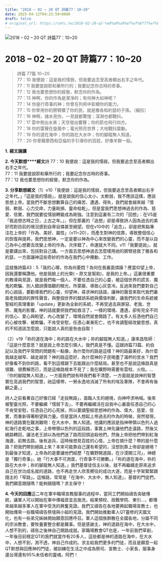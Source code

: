 ```yaml
---
title: "2018 – 02 – 20 QT 詩篇77：10~20"
date: 2025-04-12T04:23:59+0800
draft: false
# original_url: https://cmtc.tw/2018-02-20-qt-%e8%a9%a9%e7%af%8777%ef%bc%9a1020
---
```


![2018 – 02 – 20 QT 詩篇77：10\~20](/images/qt.jpg   "2018 – 02 – 20 QT 詩篇77：10\~20")

# 2018 – 02 – 20 QT 詩篇77：10\~20

> 詩篇 77篇 10\~20  
> 77：10 我便說：這是我的懦弱，但我要追念至高者顯出右手之年代。  
> 77：11 我要提說耶和華所行的；我要記念你古時的奇事。  
> 77：12 我也要思想你的經營，默念你的作為。  
> 77：13 神啊，你的作為是潔淨的；有何神大如神呢？  
> 77：14 你是行奇事的神；你曾在列邦中彰顯你的能力。  
> 77：15 你曾用你的膀臂贖了你的民，就是雅各和約瑟的子孫。（細拉）  
> 77：16 神啊，諸水見你，一見就都驚惶；深淵也都戰抖。  
> 77：17 雲中倒出水來；天空發出響聲；你的箭也飛行四方。  
> 77：18 你的雷聲在旋風中；電光照亮世界；大地戰抖震動。  
> 77：19 你的道在海中；你的路在大水中；你的腳蹤無人知道。  
> 77：20 你曾藉摩西和亞倫的手引導你的百姓，好像羊群一般。

**1.** **經文誦讀**

**2. 今天默想****經文**詩 77：10 我便說：這是我的懦弱，但我要追念至高者顯出右手之年代。  
77：11 我要提說耶和華所行的；我要記念你古時的奇事。  
77：12 我也要思想你的經營，默念你的作為。

**3. 分享默想經文**（1）v10「我便說：這是我的懦弱，但我要追念至高者顯出右手之年代。」「這是我的懦弱」，就是說我的信心太小、太軟弱，我不應該這樣，應該思想上帝。當我們不斷思想數算自己的痛苦、遭遇、得失，我們就會越來越「懦弱、軟弱、心力交瘁，力量耗損、靈命枯乾」，但是當我們思想神過去的作為、慈愛、信實，我們就要從懦弱轉變成為剛強。注意到這裏有二次的「回想」：在V5是「我追想古時之日，上古之年。」，但在那裏的「追想」卻是導致詩人因為過去的美好而對目前的境況感到自卑自憐甚至絕望。但在v10中的「追念」，卻是把焦點專注在上帝的「作為、美好、屬性」（v11\~20），而產生對神的信靠，導致整個信心的恢復與提昇。我們思想神，一定是要以神為中心來改變我們的心靈，而不是以自己為中心想要去改變上帝的作為，次序錯了，命運就大不同。v11「我要提說」，就是要講出來，包括對自己講。一方面去思想神過去怎麼樣用祂的膀臂拯救了雅各和約瑟，一方面讓神這些奇妙的作為在我們心中攪動、工作。

這就像詩篇43：5「我的心哪，你為何憂悶？為何在我裏面煩躁？應當仰望上帝，因我還要稱讚他。他是我臉上的光榮( – 原文是幫助)，是我的上帝。」這裏很重要的教導與見證，就是我們每一個人，不要任憑自己的心靈，被這個世界的謊言、魔鬼的欺騙、別人錯誤價值觀的眼光，所蒙蔽、導致心灰意冷。反過來我們要對自己的心說話，要勸導我們的心靈，仰望神，尋求神的話語，讓神的聲音來取代我們裏面老我錯誤的罪性聲音，與整個世界的錯誤系統與價值判斷，讓我們的生命系統被聖經的真理重新「update」更新為全新的系統，不再受過去與罪惡、老我、世界、魔鬼的影響。神的話就要把我們給救活了，一樣的環境、遭遇，卻有完全不同的信心、愛心與盼望，內心改變了，環境自然就會開路了。有太多人任憑他們自己的心被攻擊、被欺騙，不肯受安慰，任憑心漸漸死亡，也不肯讀聖經改變思想，真的不知道該怎麼說，只能說人真的是咎由自取！

（2）v19「祢的道在海中；祢的路在大水中；祢的腳蹤無人知道。」康來昌牧師：「這是什麼意思？就是說上帝怎麼引領人，我們真是不懂。這跟詩篇73篇、約伯記以及我們平常問的問題有一點像，為什麼你的路是這樣？神的路最美好，為什麼我越走越窄、越走越苦？神的路這麼好，為什麼神的子民喝盡了滿杯的苦水？我們好像看不到你的路，看不到這樣跟下去能跟出什麼結局。甚至也不是說這條路真是很難、很費解而已，而是這條路根本不見了；我在曠野時需要有雲柱、火柱。…『你的腳蹤無人知道』，一方面我們說有時我們看不清楚，一方面就是說神的智慧實在高過我們的智慧，祂這樣帶，一勞永逸地消滅了所有的埃及軍隊，不會再有後顧之憂。」

詩人之前看著自己好像已經「走投無路」，面臨人生的絕境，向神呼求吶喊。後來被聖靈光照，不要繼續「懦弱下去」，不要再繼續活在自我中心裏面任憑自己的心不肯受安慰，任憑自己的心死掉，所以要讀聖經思想神的作為、偉大、慈愛、信實，而重新得著盼望與力量。但是當詩人想起上帝過去的作為的時候，突然發現，神的道路實在難測難明：在大水中，無人知道。他講的應該是指神帶領以色列人過紅海行走乾地之事，上帝帶領以色列的這段路，事實上神先讓他們走遠路，然後又繞路轉回，讓法老王誤以為他們迷了路而回頭追殺他們，然後上帝把他們帶到紅海海邊，前無去路，後有追兵，這時候想見百姓的心情，上帝在搞什麼？帶的是什麼路？把我們帶到絕路上來？本來可能靠自己還有希望的，沒想到靠上帝卻是絕境？到最後才知道，上帝為的是要讓他們經歷「在曠野開道路，在沙漠開江河」，神總是「獨行奇事」，祂「行大事不可測度，行奇事不可勝數。」「祢的道在海中，祢的路在大水中；祢的腳蹤無人知道。」我們基督徒信主以後，就不再繼續走原來追求自己在世功成名就的道路，也不再走世人欣羡嚮往的成功大道，而是十字架緊緊跟隨主的「窄路」。這條路，常常是「在海中、大水中，無人知道」，基督的門徒們，我們願意跟隨嗎？能夠跟隨嗎？求主保守！

**4. 今天的回應**這二年在軍中職場宣教服事的過程中，當同工們開始禱告突破傳統，讓軍人可以開始在軍中傳福音並且施洗，結果預校、政戰學院、東引…，都傳來越來越多軍人在軍中受洗的興奮見證。我們又禱告在各地要興起職場宣教士，也開始傳來一些職場禱告祭壇與小組的見證。我們開始推動軍人QT靈修的天國文化，也有一些弟兄姊妹開始願意回應呼召。軍人這個族群散在全國各地，分屬不同的宗派教會，要牧養要整合都是難事。但是感謝主，神的道路在海中，在大水中，人想不到的，禱告之後神自己開路成就。家職場教會QT也是，一年前我們草創，一年後目前穩定QT的我們就當作有20多人，這些都是神的道路在海中，在大水中，人想不到，測不透，神自己作成的。求主給我們更多的門徒，而且是願意一起QT默想與回應神的門徒，被訓練在生活之中成為祭司、宣教士、小家長，服事身邊台灣還有95%未信者的靈魂，阿們！